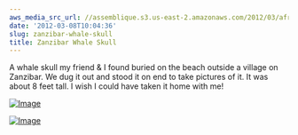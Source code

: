 ```yaml
---
aws_media_src_url: //assemblique.s3.us-east-2.amazonaws.com/2012/03/africa544.jpeg
date: '2012-03-08T10:04:36'
slug: zanzibar-whale-skull
title: Zanzibar Whale Skull
---
```


 A whale skull my friend & I found buried on the beach outside a village on Zanzibar. We dug it out and stood it on end to take pictures of it. It was about 8 feet tall. I wish I could have taken it home with me!

 [![Image](//assemblique.s3.us-east-2.amazonaws.com/2012/03/africa544.jpeg?w=487)](//assemblique.s3.us-east-2.amazonaws.com/2012/03/africa544.jpeg)

 [![Image](//assemblique.s3.us-east-2.amazonaws.com/2012/03/africa542.jpeg?w=487)](//assemblique.s3.us-east-2.amazonaws.com/2012/03/africa542.jpeg)